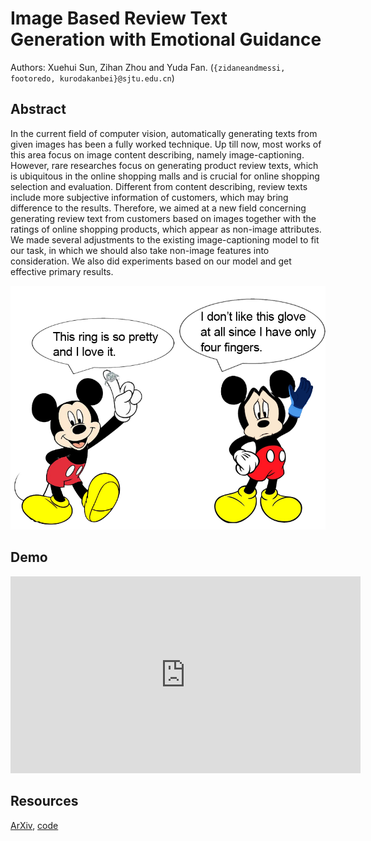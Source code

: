 # Image Based Review Text Generation with Emotional Guidance

Authors: Xuehui Sun, Zihan Zhou and Yuda Fan. (`{zidaneandmessi, footoredo, kurodakanbei}@sjtu.edu.cn`)

## Abstract 

In the current field of computer vision, automatically generating texts from given images has been a fully worked technique. Up till now, most works of this area focus on image content describing, namely image-captioning. However, rare researches focus on generating product review texts, which is ubiquitous in the online shopping malls and is crucial for online shopping selection and evaluation. Different from content describing, review texts include more subjective information of customers, which may bring difference to the results. Therefore, we aimed at a new field concerning generating review text from customers based on images together with the ratings of online shopping products, which appear as non-image attributes. We made several adjustments to the existing image-captioning model to fit our task, in which we should also take non-image features into consideration. We also did experiments based on our model and get effective primary results.

![Reviews with different emotions](review.png)

## Demo

<iframe width="560" height="315" src="https://www.youtube.com/embed/mHIHZlr9tvI" frameborder="0" allow="accelerometer; autoplay; encrypted-media; gyroscope; picture-in-picture" allowfullscreen></iframe>

## Resources

[ArXiv](https://arxiv.org/abs/1901.04140), [code](https://github.com/zidaneandmessi/Image-Based-Review-Text-Generation-with-Emotional-Guidance)

